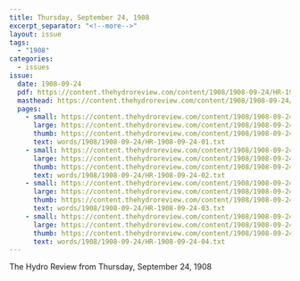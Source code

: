 ```yaml
---
title: Thursday, September 24, 1908
excerpt_separator: "<!--more-->"
layout: issue
tags:
  - "1908"
categories:
  - issues
issue:
  date: 1908-09-24
  pdf: https://content.thehydroreview.com/content/1908/1908-09-24/HR-1908-09-24.pdf
  masthead: https://content.thehydroreview.com/content/1908/1908-09-24/masthead/HR-1908-09-24.jpg
  pages:
    - small: https://content.thehydroreview.com/content/1908/1908-09-24/small/HR-1908-09-24-01.jpg
      large: https://content.thehydroreview.com/content/1908/1908-09-24/large/HR-1908-09-24-01.jpg
      thumb: https://content.thehydroreview.com/content/1908/1908-09-24/thumbnails/HR-1908-09-24-01.jpg
      text: words/1908/1908-09-24/HR-1908-09-24-01.txt
    - small: https://content.thehydroreview.com/content/1908/1908-09-24/small/HR-1908-09-24-02.jpg
      large: https://content.thehydroreview.com/content/1908/1908-09-24/large/HR-1908-09-24-02.jpg
      thumb: https://content.thehydroreview.com/content/1908/1908-09-24/thumbnails/HR-1908-09-24-02.jpg
      text: words/1908/1908-09-24/HR-1908-09-24-02.txt
    - small: https://content.thehydroreview.com/content/1908/1908-09-24/small/HR-1908-09-24-03.jpg
      large: https://content.thehydroreview.com/content/1908/1908-09-24/large/HR-1908-09-24-03.jpg
      thumb: https://content.thehydroreview.com/content/1908/1908-09-24/thumbnails/HR-1908-09-24-03.jpg
      text: words/1908/1908-09-24/HR-1908-09-24-03.txt
    - small: https://content.thehydroreview.com/content/1908/1908-09-24/small/HR-1908-09-24-04.jpg
      large: https://content.thehydroreview.com/content/1908/1908-09-24/large/HR-1908-09-24-04.jpg
      thumb: https://content.thehydroreview.com/content/1908/1908-09-24/thumbnails/HR-1908-09-24-04.jpg
      text: words/1908/1908-09-24/HR-1908-09-24-04.txt
---
```


The Hydro Review from Thursday, September 24, 1908

<!--more-->

